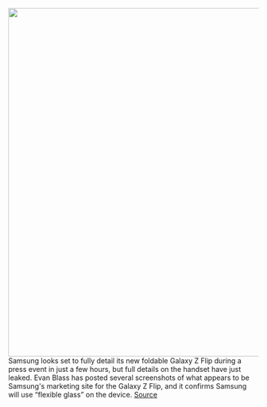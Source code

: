 <img src='https://cdn.vox-cdn.com/thumbor/uOx78PtoFYRo3KDk5AouWLFQ4uw=/0x0:1320x880/1200x800/filters:focal(555x335:765x545)/cdn.vox-cdn.com/uploads/chorus_image/image/66293247/galaxyzflip.0.jpg' width='700px' /><br/>
Samsung looks set to fully detail its new foldable Galaxy Z Flip during a press event in just a few hours, but full details on the handset have just leaked. Evan Blass has posted several screenshots of what appears to be Samsung's marketing site for the Galaxy Z Flip, and it confirms Samsung will use “flexible glass” on the device.
<a href='https://www.theverge.com/2020/2/11/21133156/samsung-galaxy-z-flip-flexible-glass-display-leak-cover-display-notifications-features'> Source <a/>